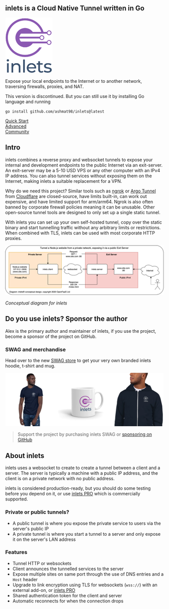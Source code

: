 
## inlets is a Cloud Native Tunnel written in Go

<img src="docs/inlets-logo-sm.png" width="150px">

Expose your local endpoints to the Internet or to another network, traversing firewalls, proxies, and NAT.

This version is discontinued. But you can still use it by installing Go language and running
```
go install github.com/ashmat98/inlets@latest
```

[Quick Start](./docs/quickstart.md) <br/>
[Advanced](./docs/advanced.md) <br/>
[Community](./docs/community.md)


## Intro

inlets combines a reverse proxy and websocket tunnels to expose your internal and development endpoints to the public Internet via an exit-server. An exit-server may be a 5-10 USD VPS or any other computer with an IPv4 IP address. You can also tunnel services without exposing them on the Internet, making inlets a suitable replacement for a VPN.

Why do we need this project? Similar tools such as [ngrok](https://ngrok.com/) or [Argo Tunnel](https://developers.cloudflare.com/argo-tunnel/) from [Cloudflare](https://www.cloudflare.com/) are closed-source, have limits built-in, can work out expensive, and have limited support for arm/arm64. Ngrok is also often banned by corporate firewall policies meaning it can be unusable. Other open-source tunnel tools are designed to only set up a single static tunnel.

With inlets you can set up your own self-hosted tunnel, copy over the static binary and start tunnelling traffic without any arbitrary limits or restrictions. When combined with TLS, inlets can be used with most corporate HTTP proxies.

![Conceptual diagram](docs/inlets.png)

*Conceptual diagram for inlets*

## Do you use inlets? Sponsor the author

Alex is the primary author and maintainer of inlets, if you use the project, become a sponsor of the project on GitHub.


### SWAG and merchandise

Head over to the new [SWAG store](https://store.openfaas.com/) to get your very own branded inlets hoodie, t-shirt and mug.

<a href="https://store.openfaas.com/">
<img src="docs/inlets-swag.jpg" alt="Inlets SWAG">
</a>

> Support the project by purchasing inlets SWAG or [sponsoring on GitHub](https://github.com/sponsors/inlets)

## About inlets

inlets uses a websocket to create to create a tunnel between a client and a server. The server is typically a machine with a public IP address, and the client is on a private network with no public address.

inlets is considered production-ready, but you should do some testing before you depend on it, or use [inlets PRO](https://inlets.dev/) which is commercially supported.

### Private or public tunnels?

* A public tunnel is where you expose the private service to users via the server's public IP
* A private tunnel is where you start a tunnel to a server and only expose it on the server's LAN address

### Features

* Tunnel HTTP or websockets
* Client announces the tunnelled services to the server
* Expose multiple sites on same port through the use of DNS entries and a `Host` header
* Upgrade to link encryption using TLS for websockets (`wss://`) with an external add-on, or [inlets PRO](https://inlets.dev)
* Shared authentication token for the client and server
* Automatic reconnects for when the connection drops
